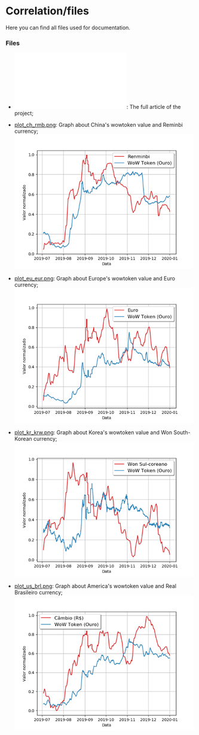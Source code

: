 # Correlation/files

Here you can find all files used for documentation.

### Files

- ![article.pdf](article.pdf): The full article of the project;

- [plot_ch_rmb.png](plot_ch_rmb.png): Graph about China's wowtoken value and Reminbi currency;
![plot_ch_rmb.png](plot_ch_rmb.png)

- [plot_eu_eur.png](plot_eu_eur.png): Graph about Europe's wowtoken value and Euro currency;
![plot_eu_eur.png](plot_eu_eur.png)

- [plot_kr_krw.png](plot_kr_krw.png): Graph about Korea's wowtoken value and Won South-Korean currency;
![plot_kr_krw.png](plot_kr_krw.png)

- [plot_us_brl.png](plot_us_brl.png): Graph about America's wowtoken value and Real Brasileiro currency;
![plot_us_brl.png](plot_us_brl.png)

